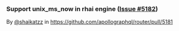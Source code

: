 ### Support unix_ms_now in rhai engine ([Issue #5182](https://github.com/apollographql/router/issues/5182))


By [@shaikatzz](https://github.com/shaikatzz) in https://github.com/apollographql/router/pull/5181